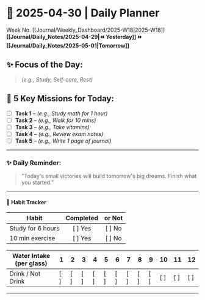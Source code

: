 # 🌼 **2025-04-30** | Daily Planner

Week No. [[Journal/Weekly_Dashboard/2025-W18|2025-W18]]
**[[Journal/Daily_Notes/2025-04-29|⏪ Yesterday]] ⏩ [[Journal/Daily_Notes/2025-05-01|Tomorrow]]**

## ✨ Focus of the Day:  
> *(e.g., Study, Self-care, Rest)*

## 🌸 5 Key Missions for Today:
- [ ] **Task 1** – *(e.g., Study math for 1 hour)*
- [ ] **Task 2** – *(e.g., Walk for 10 mins)*
- [ ] **Task 3** – *(e.g., Take vitamins)*
- [ ] **Task 4** – *(e.g., Review exam notes)*
- [ ] **Task 5** – *(e.g., Write 1 page of journal)*

---

### ✨ Daily Reminder:  
>"Today's small victories will build tomorrow's big dreams. Finish what you started."

---

#### 📌 Habit Tracker
| Habit             | Completed | or Not |
| ----------------- | :-------: | :----: |
| Study for 6 hours |  [ ] Yes  | [ ] No |
| 10 min exercise   |  [ ] Yes  | [ ] No |

| Water Intake (per glass) | 1   | 2   | 3   | 4   | 5   | 6   | 7   | 8   | 9   | 10  | 11  | 12  |
| ------------------------ | --- | --- | --- | --- | --- | --- | --- | --- | --- | --- | --- | --- |
| Drink / Not Drink        | [ ] | [ ] | [ ] | [ ] | [ ] | [ ] | [ ] | [ ] | [ ] | [ ] | [ ] | [ ] |

---




